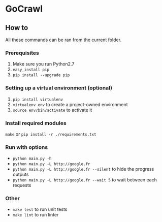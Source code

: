 # GoCrawl

## How to

All these commands can be ran from the current folder.

### Prerequisites

1. Make sure you run Python2.7
2. `easy_install pip`
3. `pip install --upgrade pip`

### Setting up a virtual environment (optional)

1. `pip install virtualenv`
2. `virtualenv env` to create a project-owned environment
3. `source env/bin/activate` to activate it

### Install required modules

`make` or `pip install -r ./requirements.txt`

### Run with options

- `python main.py -h`
- `python main.py -L http://google.fr`
- `python main.py -L http://google.fr --silent` to hide the progress outputs
- `python main.py -L http://google.fr --wait 5` to wait between each requests

### Other

- `make test` to run unit tests
- `make lint` to run linter
